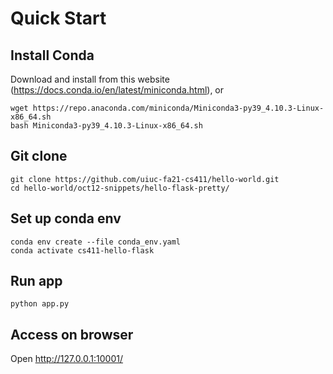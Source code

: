 # Quick Start


## Install Conda

Download and install from this website (https://docs.conda.io/en/latest/miniconda.html), or

```
wget https://repo.anaconda.com/miniconda/Miniconda3-py39_4.10.3-Linux-x86_64.sh
bash Miniconda3-py39_4.10.3-Linux-x86_64.sh
```

## Git clone

```
git clone https://github.com/uiuc-fa21-cs411/hello-world.git
cd hello-world/oct12-snippets/hello-flask-pretty/
```


## Set up conda env

```
conda env create --file conda_env.yaml
conda activate cs411-hello-flask
```


## Run app
```
python app.py
```


## Access on browser

Open http://127.0.0.1:10001/

